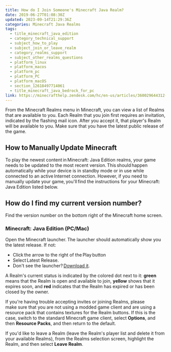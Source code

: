 ```yaml
---
title: How do I Join Someone's Minecraft Java Realm?
date: 2019-06-27T01:08:30Z
updated: 2023-09-14T21:29:36Z
categories: Minecraft Java Realms
tags:
  - title_minecraft_java_edition
  - category_technical_support
  - subject_how_to_play
  - subject_join_or_leave_realm
  - category_realms_support
  - subject_other_realms_questions
  - platform_linux
  - platform_macos
  - platform_pc
  - platform_PC
  - platform_macOS
  - section_12618497714061
  - title_minecraft_java_bedrock_for_pc
link: https://minecrafthelp.zendesk.com/hc/en-us/articles/360029644312-How-do-I-Join-Someone-s-Minecraft-Java-Realm-
---
```


From the Minecraft Realms menu in Minecraft, you can view a list of Realms that are available to you. Each Realm that you join first requires an invitation, indicated by the flashing mail icon. After you accept it, that player\'s Realm will be available to you. Make sure that you have the latest public release of the game.

## How to Manually Update Minecraft 

To play the newest content in Minecraft: Java Edition realms, your game needs to be updated to the most recent version. This should happen automatically while your device is in standby mode or in use while connected to an active Internet connection. However, if you need to manually update your game, you'll find the instructions for your Minecraft: Java Edition listed below.  

## How do I find my current version number? 

Find the version number on the bottom right of the Minecraft home screen. 

### Minecraft: Java Edition (PC/Mac) 

Open the Minecraft launcher. The launcher should automatically show you the latest release. If not:

-   Click the arrow to the right of the Play button
-   Select Latest Release. 
-   Don't see the launcher? [Download it](https://www.minecraft.net/en-us/download). 

A Realm\'s current status is indicated by the colored dot next to it: **green** means that the Realm is open and available to join, **yellow** shows that it expires soon, and **red** indicates that the Realm has expired or has been closed by the owner. 

If you\'re having trouble accepting invites or joining Realms, please make sure that you are not using a modded game client and are using a resource pack that contains textures for the Realm buttons. If this is the case, switch to the standard Minecraft game client, select **Options**, and then **Resource Packs**, and then return to the default. 

If you\'d like to leave a Realm (leave the Realm\'s player list and delete it from your available Realms), from the Realms selection screen, highlight the Realm, and then select **Leave Realm**.
